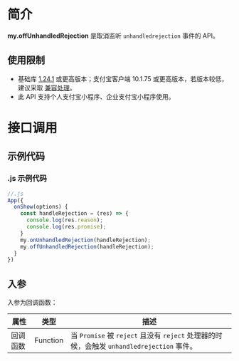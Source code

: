
# 简介
**my.offUnhandledRejection** 是取消监听 `unhandledrejection` 事件的 API。

## 使用限制

- 基础库 [1.24.1](https://opendocs.alipay.com/mini/framework/lib) 或更高版本；支付宝客户端 10.1.75 或更高版本，若版本较低，建议采取 [兼容处理](https://docs.alipay.com/mini/framework/compatibility)。
- 此 API 支持个人支付宝小程序、企业支付宝小程序使用。

# 接口调用

## 示例代码

### .js 示例代码
```javascript
//.js
App({
  onShow(options) {
    const handleRejection = (res) => {
      console.log(res.reason);
      console.log(res.promise);
    }
    my.onUnhandledRejection(handleRejection);
    my.offUnhandledRejection(handleRejection);
  }
})
```

## 入参
入参为回调函数：

| **属性** | **类型** | **描述** |
| --- | --- | --- |
| 回调函数 | Function | 当 `Promise` 被 `reject` 且没有 `reject` 处理器的时候，会触发 `unhandledrejection` 事件。 |

